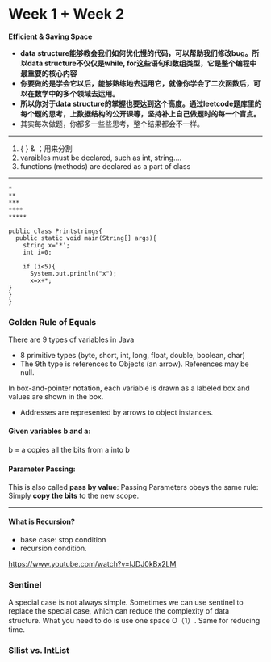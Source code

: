 # Week 1 + Week 2
**Efficient & Saving Space**
- **data structure能够教会我们如何优化慢的代码，可以帮助我们修改bug。所以data structure不仅仅是while, for这些语句和数组类型，它是整个编程中最重要的核心内容**  
- **你要做的是学会它以后，能够熟练地去运用它，就像你学会了二次函数后，可以在数学中的多个领域去运用。**  
- **所以你对于data structure的掌握也要达到这个高度。通过leetcode题库里的每个题的思考，上数据结构的公开课等，坚持补上自己做题时的每一个盲点。**
- 其实每次做题，你都多一些些思考，整个结果都会不一样。
****
1. {  } & ；用来分割  
2. varaibles must be declared, such as int, string....  
3. functions (methods) are declared as a part of class

----------------------------------------------------------------
```
*  
**  
***  
****  
*****
```

```
public class Printstrings{
  public static void main(String[] args){
    string x='*';
    int i=0;

    if (i<5){
      System.out.println("x");
      x=x+*;
}
}
}
```
### Golden Rule of Equals
There are 9 types of variables in Java  
- 8 primitive types (byte, short, int, long, float, double, boolean, char)
- The 9th type is references to Objects (an arrow). References may be null.

In box-and-pointer notation, each variable is drawn as a labeled box and values are shown in the box.  
- Addresses are represented by arrows to object instances.

#### Given variables b and a:  
b = a copies all the bits from a into b 　　

#### Parameter Passing:  
This is also called **pass by value**:  Passing Parameters obeys the same rule: Simply **copy the bits** to the new scope.  


----------------------
#### What is Recursion?
- base case: stop condition
- recursion condition.

https://www.youtube.com/watch?v=IJDJ0kBx2LM

### Sentinel
A special case is not always simple. Sometimes we can use sentinel to replace the special case, which can reduce the complexity of data structure. What you need to do is use one space O（1）. Same for reducing time.

### Sllist vs. IntList
